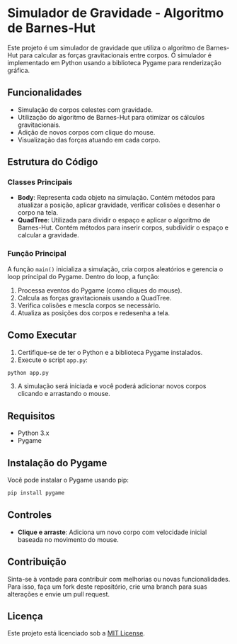 # Simulador de Gravidade - Algoritmo de Barnes-Hut

Este projeto é um simulador de gravidade que utiliza o algoritmo de Barnes-Hut para calcular as forças gravitacionais entre corpos. O simulador é implementado em Python usando a biblioteca Pygame para renderização gráfica.

## Funcionalidades

- Simulação de corpos celestes com gravidade.
- Utilização do algoritmo de Barnes-Hut para otimizar os cálculos gravitacionais.
- Adição de novos corpos com clique do mouse.
- Visualização das forças atuando em cada corpo.

## Estrutura do Código

### Classes Principais

- **Body**: Representa cada objeto na simulação. Contém métodos para atualizar a posição, aplicar gravidade, verificar colisões e desenhar o corpo na tela.
- **QuadTree**: Utilizada para dividir o espaço e aplicar o algoritmo de Barnes-Hut. Contém métodos para inserir corpos, subdividir o espaço e calcular a gravidade.

### Função Principal

A função `main()` inicializa a simulação, cria corpos aleatórios e gerencia o loop principal do Pygame. Dentro do loop, a função:

1. Processa eventos do Pygame (como cliques do mouse).
2. Calcula as forças gravitacionais usando a QuadTree.
3. Verifica colisões e mescla corpos se necessário.
4. Atualiza as posições dos corpos e redesenha a tela.

## Como Executar

1. Certifique-se de ter o Python e a biblioteca Pygame instalados.
2. Execute o script `app.py`:

```bash
python app.py
```

3. A simulação será iniciada e você poderá adicionar novos corpos clicando e arrastando o mouse.

## Requisitos

- Python 3.x
- Pygame

## Instalação do Pygame

Você pode instalar o Pygame usando pip:

```bash
pip install pygame
```

## Controles

- **Clique e arraste**: Adiciona um novo corpo com velocidade inicial baseada no movimento do mouse.

## Contribuição

Sinta-se à vontade para contribuir com melhorias ou novas funcionalidades. Para isso, faça um fork deste repositório, crie uma branch para suas alterações e envie um pull request.

## Licença

Este projeto está licenciado sob a [MIT License](LICENSE.txt).
